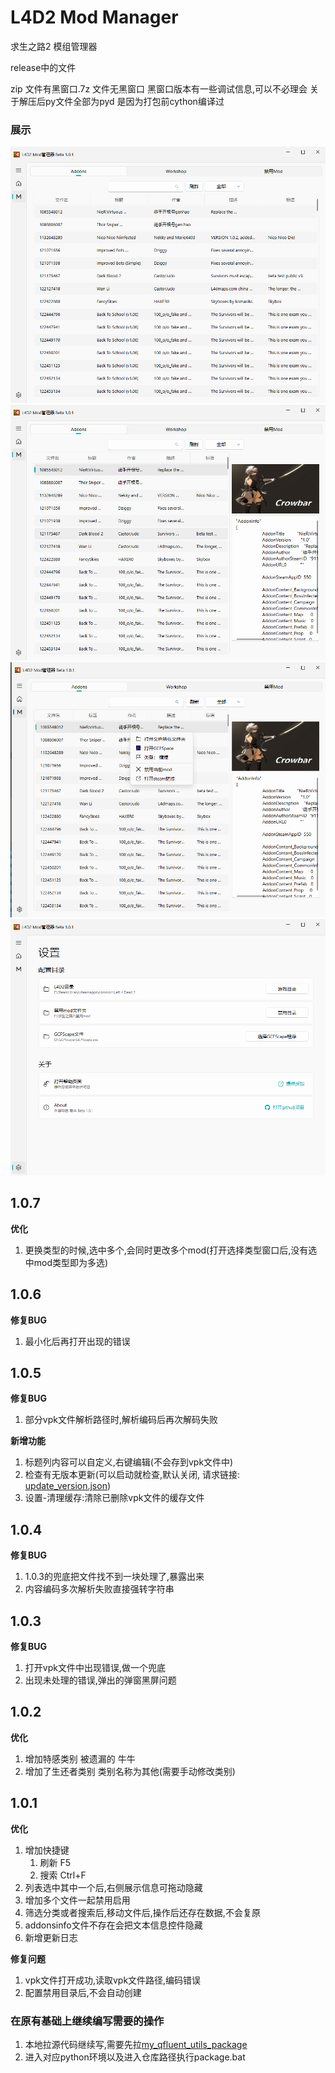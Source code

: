 # L4D2 Mod Manager

求生之路2 模组管理器

release中的文件

zip 文件有黑窗口.7z 文件无黑窗口
黑窗口版本有一些调试信息,可以不必理会
关于解压后py文件全部为pyd 是因为打包前cython编译过

### 展示
![img.png](readme_pic/mod页面.png)
![img.png](readme_pic/mod页面选中mod.png)
![img.png](readme_pic/mod页面右键菜单.png)
![img.png](readme_pic/设置页.png)

## 1.0.7
**优化**
1. 更换类型的时候,选中多个,会同时更改多个mod(打开选择类型窗口后,没有选中mod类型即为多选)

## 1.0.6
**修复BUG**
1. 最小化后再打开出现的错误

## 1.0.5
**修复BUG**
1. 部分vpk文件解析路径时,解析编码后再次解码失败

**新增功能**
1. 标题列内容可以自定义,右键编辑(不会存到vpk文件中)
2. 检查有无版本更新(可以启动就检查,默认关闭, 请求链接: [update_version.json](https://fdklgbh.github.io/L4D2-Mod-Manager/update_version.json))
3. 设置-清理缓存:清除已删除vpk文件的缓存文件


## 1.0.4
**修复BUG**
1. 1.0.3的兜底把文件找不到一块处理了,暴露出来
2. 内容编码多次解析失败直接强转字符串

## 1.0.3
**修复BUG**
1. 打开vpk文件中出现错误,做一个兜底
2. 出现未处理的错误,弹出的弹窗黑屏问题

## 1.0.2
**优化**
1. 增加特感类别
   被遗漏的 牛牛
2. 增加了生还者类别
   类别名称为其他(需要手动修改类别)

## 1.0.1

**优化**

1. 增加快捷键
    1. 刷新 F5
    2. 搜索 Ctrl+F
2. 列表选中其中一个后,右侧展示信息可拖动隐藏
3. 增加多个文件一起禁用启用
4. 筛选分类或者搜索后,移动文件后,操作后还存在数据,不会复原
5. addonsinfo文件不存在会把文本信息控件隐藏
6. 新增更新日志

**修复问题**

1. vpk文件打开成功,读取vpk文件路径,编码错误
2. 配置禁用目录后,不会自动创建

### 在原有基础上继续编写需要的操作

1. 本地拉源代码继续写,需要先拉[my_qfluent_utils_package](https://github.com/fdklgbh/my_qfluent_utils_package.git)
2. 进入对应python环境以及进入仓库路径执行package.bat